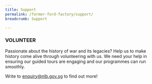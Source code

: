 ```yaml
---
title: Support
permalink: /former-ford-factory/support/
breadcrumb: Support

---
```



### VOLUNTEER

Passionate about the history of war and its legacies? Help us to make history come alive through volunteering with us. We need your help in ensuring our guided tours are engaging and our programmes can run smoothly.

Write to [enquiry@nlb.gov.sg](mailto:enquiry@nlb.gov.sg) to find out more!